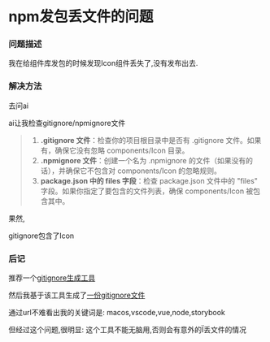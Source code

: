 # npm发包丢文件的问题

### 问题描述

我在给组件库发包的时候发现Icon组件丢失了,没有发布出去.

### 解决方法

去问ai

ai让我检查gitignore/npmignore文件

> 1. **.gitignore 文件**：检查你的项目根目录中是否有 .gitignore 文件。如果有，确保它没有忽略 components/Icon 目录。
> 2. **.npmignore 文件**：创建一个名为 .npmignore 的文件（如果没有的话），并确保它不包含对 components/Icon 的忽略规则。
> 3. **package.json 中的 files 字段**：检查 package.json 文件中的 "files" 字段。如果你指定了要包含的文件列表，确保 components/Icon 被包含其中。

果然,

gitignore包含了Icon

### 后记

推荐一个[gitignore生成工具](https://www.toptal.com/developers/gitignore/)

然后我基于该工具生成了[一份gitignore文件](https://www.toptal.com/developers/gitignore/api/macos,visualstudiocode,vue,node,storybookjs)

通过url不难看出我的关键词是: macos,vscode,vue,node,storybook

但经过这个问题,很明显: 这个工具不能无脑用,否则会有意外的Ï丢文件的情况

